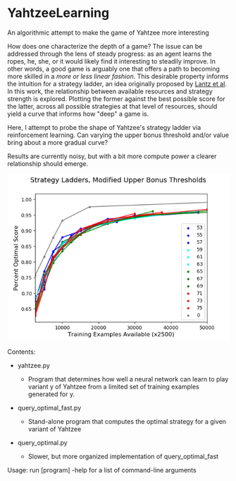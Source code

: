 # YahtzeeLearning
An algorithmic attempt to make the game of Yahtzee more interesting

How does one characterize the depth of a game? The issue can be addressed through the lens of steady progress: as an agent learns the ropes, he, she, or it would likely find it interesting to steadily improve. In other words, a good game is arguably one that offers a path to becoming more skilled in a *more or less linear fashion*. This desirable property informs the intuition for a strategy ladder, an idea originally proposed by [Lantz et al](http://julian.togelius.com/Lantz2017Depth.pdf). In this work, the relationship between available resources and strategy strength is explored. Plotting the former against the best possible score for the latter, across all possible strategies at that level of resources, should yield a curve that informs how "deep" a game is.

Here, I attempt to probe the shape of Yahtzee's strategy ladder via reinforcement learning. Can varying the upper bonus threshold and/or value bring about a more gradual curve?

Results are currently noisy, but with a bit more compute power a clearer relationship should emerge.

![Preliminary results](all_ladders_newer.png)

Contents:

* yahtzee.py
	* Program that determines how well a neural network can learn to play variant y of Yahtzee from a limited set of training examples generated for y.

* query_optimal_fast.py
 	* Stand-alone program that computes the optimal strategy for a given variant of Yahtzee

* query_optimal.py
	* Slower, but more organized implementation of query_optimal_fast

Usage: run [program] -help for a list of command-line arguments